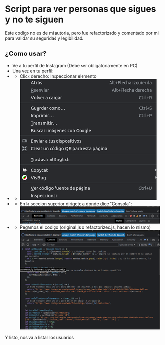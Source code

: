 # Script para ver personas que sigues y no te siguen

Este codigo no es de mi autoria, pero fue refactorizado y comentado por mi para validar su seguridad y legibilidad.

## ¿Como usar?

- Ve a tu perfil de Instagram (Debe ser obligatoriamente en PC)
- Una vez en tu perfil:
- - Click derecho: Inspeccionar elemento
- - ![Alt text](readme_images/image.png)
- - En la seccion superior dirigete a donde dice "Consola":
    ![Alt text](readme_images/image-1.png)
- - Pegamos el codigo (original.js o refactorized.js, hacen lo mismo)
    ![Alt text](readme_images/image-2.png)

Y listo, nos va a listar los usuarios
